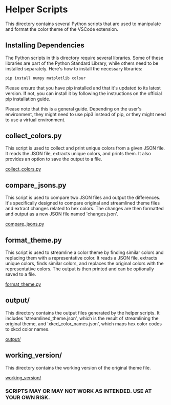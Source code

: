 # Helper Scripts

This directory contains several Python scripts that are used to manipulate and format the color theme of the VSCode extension.

## Installing Dependencies

The Python scripts in this directory require several libraries. Some of these libraries are part of the Python Standard Library, while others need to be installed separately. Here's how to install the necessary libraries:

```sh
pip install numpy matplotlib colour
```
Please ensure that you have pip installed and that it's updated to its latest version. If not, you can install it by following the instructions on the official pip installation guide.

Please note that this is a general guide. Depending on the user's environment, they might need to use pip3 instead of pip, or they might need to use a virtual environment.

## collect_colors.py

This script is used to collect and print unique colors from a given JSON file. It reads the JSON file, extracts unique colors, and prints them. It also provides an option to save the output to a file.

[collect_colors.py](./collect_colors.py)

## compare_jsons.py

This script is used to compare two JSON files and output the differences. It's specifically designed to compare original and streamlined theme files and extract changes related to hex colors. The changes are then formatted and output as a new JSON file named 'changes.json'.

[compare_jsons.py](./compare_jsons.py)

## format_theme.py

This script is used to streamline a color theme by finding similar colors and replacing them with a representative color. It reads a JSON file, extracts unique colors, finds similar colors, and replaces the original colors with the representative colors. The output is then printed and can be optionally saved to a file.

[format_theme.py](./format_theme.py)

## output/

This directory contains the output files generated by the helper scripts. It includes 'streamlined_theme.json', which is the result of streamlining the original theme, and 'xkcd_color_names.json', which maps hex color codes to xkcd color names.

[output/](./output/)

## working_version/

This directory contains the working version of the original theme file.

[working_version/](./working_version/)

### SCRIPTS MAY OR MAY NOT WORK AS INTENDED. USE AT YOUR OWN RISK.
```